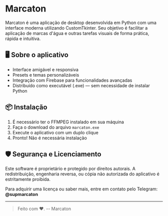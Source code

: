 # Marcaton

Marcaton é uma aplicação de desktop desenvolvida em Python com uma interface moderna utilizando CustomTkinter. Seu objetivo é facilitar a aplicação de marcas d'água e outras tarefas visuais de forma prática, rápida e intuitiva.

## 🖥️ Sobre o aplicativo

- Interface amigável e responsiva
- Presets e temas personalizáveis
- Integração com Firebase para funcionalidades avançadas
- Distribuído como executável (.exe) — sem necessidade de instalar Python

## 📦 Instalação

1. É necessário ter o FFMPEG instalado em sua máquina
2. Faça o download do arquivo `marcaton.exe`
3. Execute o aplicativo com um duplo clique
4. Pronto! Não é necessária instalação

## 🛡️ Segurança e Licenciamento

Este software é proprietário e protegido por direitos autorais. A redistribuição, engenharia reversa, ou cópia não autorizada do aplicativo é estritamente proibida.

Para adquirir uma licença ou saber mais, entre em contato pelo Telegram: **@supmarcaton**

---

> Feito com ❤️. -- Marcaton
